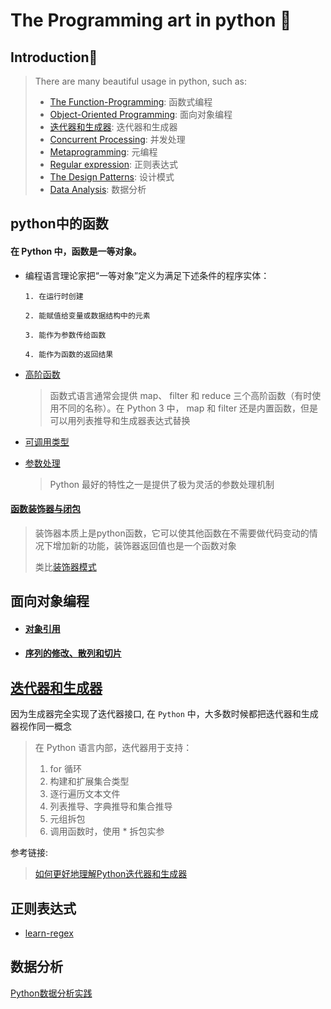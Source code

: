 # The Programming art in python 🐍

## Introduction📖
> There are many beautiful usage in python, such as:
> - [The Function-Programming](#python中的函数): 函数式编程
> - [Object-Oriented Programming](#面向对象编程): 面向对象编程
> - [迭代器和生成器](#迭代器和生成器): 迭代器和生成器
> - [Concurrent Processing](): 并发处理
> - [Metaprogramming](): 元编程
> - [Regular expression](#正则表达式): 正则表达式
> - [The Design Patterns](): 设计模式
> - [Data Analysis](#数据分析): 数据分析

## python中的函数
#### 在 Python 中，函数是一等对象。

- 编程语言理论家把“一等对象”定义为满足下述条件的程序实体：

    ```
    1. 在运行时创建
    
    2. 能赋值给变量或数据结构中的元素
    
    3. 能作为参数传给函数
    
    4. 能作为函数的返回结果
    ```
- [高阶函数](first_class_function/higher_order_function.ipynb)
    >函数式语言通常会提供 map、 filter 和 reduce 三个高阶函数（有时使用不同的名称）。在
Python 3 中， map 和 filter 还是内置函数，但是可以用列表推导和生成器表达式替换

- [可调用类型](first_class_function/callable_type_examples.ipynb)

- [参数处理](first_class_function/parameter_processing.ipynb)
    >Python 最好的特性之一是提供了极为灵活的参数处理机制
    
#### [函数装饰器与闭包](function_decorator_and_closure/function_decorator_and_closure.md)
>装饰器本质上是python函数，它可以使其他函数在不需要做代码变动的情况下增加新的功能，装饰器返回值也是一个函数对象<p>
>类比[装饰器模式](https://www.runoob.com/design-pattern/decorator-pattern.html)
## 面向对象编程
- #### [对象引用](object_oriented_programming/docs/object_reference.md)
- #### [序列的修改、散列和切片](object_oriented_programming/vector_example)

## [迭代器和生成器](iterators_and_generators)
因为生成器完全实现了迭代器接口, 在 `Python` 中，大多数时候都把迭代器和生成器视作同一概念
>在 Python 语言内部，迭代器用于支持：
>1. for 循环
>2. 构建和扩展集合类型
>3. 逐行遍历文本文件
>4. 列表推导、字典推导和集合推导
>5. 元组拆包
>6. 调用函数时，使用 * 拆包实参

参考链接:
>[如何更好地理解Python迭代器和生成器](https://www.zhihu.com/question/20829330)
## 正则表达式
- [learn-regex](https://github.com/ziishaned/learn-regex)

## 数据分析
[Python数据分析实践](https://github.com/EgoSay/Data-Analysis)